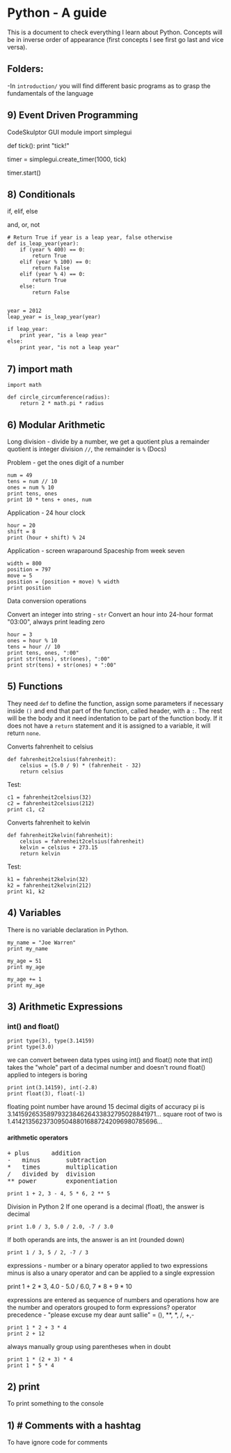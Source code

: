 # Python - A guide
This is a document to check everything I learn about Python.
Concepts will be in inverse order of appearance (first concepts I see first go last and vice versa).

## Folders:
-In <code>introduction/</code> you will find different basic programs as to grasp the fundamentals of the language

## 9) Event Driven Programming

CodeSkulptor GUI module
import simplegui

def tick():
    print "tick!"
    
timer = simplegui.create_timer(1000, tick)

timer.start()

## 8) Conditionals

if, elif, else

and, or, not

<pre>
<code># Return True if year is a leap year, false otherwise
def is_leap_year(year):
    if (year % 400) == 0:
        return True
    elif (year % 100) == 0:
        return False
    elif (year % 4) == 0:
        return True
    else:
        return False


year = 2012
leap_year = is_leap_year(year)
    
if leap_year:
    print year, "is a leap year"
else:
    print year, "is not a leap year"</code>
</pre>

## 7) import math

<pre>
<code>import math

def circle_circumference(radius):
    return 2 * math.pi * radius</code>
</pre>

## 6) Modular Arithmetic

Long division - divide by a number, we get a quotient plus a remainder quotient is integer division <code>//</code>, the remainder is <code>%</code> (Docs)

Problem - get the ones digit of a number
<pre>
<code>num = 49
tens = num // 10
ones = num % 10
print tens, ones
print 10 * tens + ones, num</code>
</pre>

Application - 24 hour clock
<pre>
<code>hour = 20
shift = 8
print (hour + shift) % 24</code>
</pre>


Application - screen wraparound
Spaceship from week seven
<pre>
<code>width = 800
position = 797
move = 5
position = (position + move) % width
print position</code>
</pre>


Data conversion operations

Convert an integer into string - <code>str</code>
Convert an hour into 24-hour format "03:00", always print leading zero
<pre>
<code>hour = 3
ones = hour % 10
tens = hour // 10
print tens, ones, ":00"
print str(tens), str(ones), ":00"
print str(tens) + str(ones) + ":00"</code>
</pre>

## 5) Functions

They need <code>def</code> to define the function, assign some parameters if necessary inside <code>()</code> and end that part of the function, called header, with a <code>:</code>. The rest will be the body and it need indentation to be part of the function body. If it does not have a <code>return</code> statement and it is assigned to a variable, it will return <code>none</code>.

Converts fahrenheit to celsius
<pre>
<code>def fahrenheit2celsius(fahrenheit):
    celsius = (5.0 / 9) * (fahrenheit - 32)
    return celsius</code>
</pre>

Test:
<pre>
<code>c1 = fahrenheit2celsius(32)
c2 = fahrenheit2celsius(212)
print c1, c2</code>
</pre>

Converts fahrenheit to kelvin
<pre>
<code>def fahrenheit2kelvin(fahrenheit):
    celsius = fahrenheit2celsius(fahrenheit)
    kelvin = celsius + 273.15
    return kelvin</code>
</pre>

Test:
<pre>
<code>k1 = fahrenheit2kelvin(32)
k2 = fahrenheit2kelvin(212)
print k1, k2</code>
</pre>

## 4) Variables

There is no variable declaration in Python.
<pre>
<code>my_name = "Joe Warren"</code>
<code>print my_name</code>
</pre>
<pre>
<code>my_age = 51</code>
<code>print my_age</code>
</pre>

<pre>
<code>my_age += 1</code>
<code>print my_age</code>
</pre>

## 3) Arithmetic Expressions

### int() and float()
<pre>
<code>print type(3), type(3.14159)</code>
<code>print type(3.0)</code>
</pre>
we can convert between data types using int() and float()
note that int() takes the "whole" part of a decimal number and doesn't round
float() applied to integers is boring
<pre>
<code>print int(3.14159), int(-2.8)</code>
<code>print float(3), float(-1)</code>
</pre>

floating point number have around 15 decimal digits of accuracy
pi is 3.1415926535897932384626433832795028841971...
square root of two is 1.4142135623730950488016887242096980785696...


#### arithmetic operators
<pre>
+ plus		addition
-	minus		subtraction
*	times		multiplication
/	divided by 	division
** power		exponentiation
</pre>

<code>print 1 + 2, 3 - 4, 5 * 6, 2 ** 5</code>

Division in Python 2
If one operand is a decimal (float), the answer is decimal

<code>print 1.0 / 3, 5.0 / 2.0, -7 / 3.0</code>

If both operands are ints, the answer is an int (rounded down)

<code>print 1 / 3, 5 / 2, -7 / 3</code>

expressions - number or a binary operator applied to two expressions
minus is also a unary operator and can be applied to a single expression

</code>print 1 + 2 * 3, 4.0 - 5.0 / 6.0, 7 * 8 + 9 * 10</code>

expressions are entered as sequence of numbers and operations
how are the number and operators grouped to form expressions?
operator precedence - "please excuse my dear aunt sallie" = (), **, *, /, +,-
<pre>
<code>print 1 * 2 + 3 * 4</code>
<code>print 2 + 12</code>
</pre>

always manually group using parentheses when in doubt
<pre>
<code>print 1 * (2 + 3) * 4</code>
<code>print 1 * 5 * 4</code>
</pre>

## 2) print
To print something to the console

## 1) # Comments with a hashtag
To have ignore code for comments
